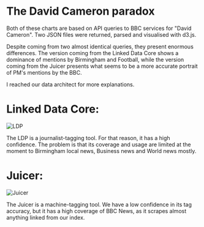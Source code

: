 The David Cameron paradox
========================

Both of these charts are based on API queries to BBC services for "David Cameron".
Two JSON files were returned, parsed and visualised with d3.js.

Despite coming from two almost identical queries, they present enormous differences. 
The version coming from the Linked Data Core shows a dominance of mentions by Birmingham and Football, while
the version coming from the Juicer presents what seems to be a more accurate portrait of PM's mentions by the BBC.

I reached our data architect for more explanations. 


Linked Data Core:
==================
![LDP](https://raw.github.com/basilesimon/d3experiments/master/Cameron%20queries/LDP.png)

The LDP is a journalist-tagging tool. For that reason, it has a high confidence. The problem is that its coverage and usage 
are limited at the moment to Birmingham local news, Business news and World news mostly. 


Juicer:
================
![Juicer](https://raw.github.com/basilesimon/d3experiments/master/Cameron%20queries/juicer.png)

The Juicer is a machine-tagging tool. We have a low confidence in its tag accuracy, but it has a high coverage of BBC News,
as it scrapes almost anything linked from our index.
